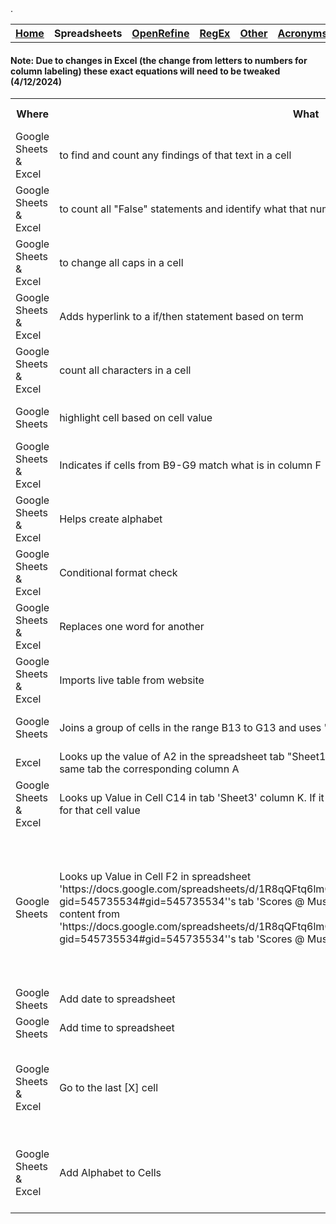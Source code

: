 <table style="width:100%">
  <tr>
    <th><a href="home.md">Home</a></th>
    <th>Spreadsheets</th>
    <th><a href="OpenRefine.md">OpenRefine</a></th>
    <th><a href="RegEx.md">RegEx</a></th>.
	<th><a href="Other.md">Other</a></th>
	<th><a href="Acronyms.md">Acronyms</a></th>
	<th><a href="Glossery.md">Glossery</a></th>
  </tr>
</table>
	<h4>Note: Due to changes in Excel (the change from letters to numbers for column labeling) these exact equations will need to be tweaked (4/12/2024)</h4>
<table>
	<tr>
		<th>Where</th>
		<th>What</th>
		<th>Equation</th>
		<th>Explanation</th>
		<th>Example</th>
		<th>Date Checked</th>
	</tr>
	<tr>
		<td>Google Sheets & Excel</td>
		<td>to find and count any findings of that text in a cell</td>
		<td>=countIf(B3, "*(Sh)Review*")</td>
		<td>Looks in B3 and counts if it finds any "(Sh)Review" in that cell</td>
		<td><a href="https://docs.google.com/spreadsheets/d/1Rmushce4Gin2e-RcT-JL_NJg54GWb5fxofzF4mGpO5Q/edit#gid=0&range=3:3"</a>Example (Row 3)</td>
		<td>November 2023</td>
	</tr>
	<tr>
		<td>Google Sheets & Excel</td>
		<td>to count all "False" statements and identify what that number indicates</td>
		<td>="Un-Suppressed : "&(countif(B4:G4, False))</td>
		<td>Create a True/False situation in Column B. This will only count 
		"False"</td>
		<td><a href="https://docs.google.com/spreadsheets/d/1Rmushce4Gin2e-RcT-JL_NJg54GWb5fxofzF4mGpO5Q/edit#gid=0&range=4:4"</a>Example (Row 4)</td>
		<td>November 2023</td>
	</tr>
	<tr>
		<td>Google Sheets & Excel</td>
		<td>to change all caps in a cell</td>
		<td>=proper(B1)</td>
		<td></td>
		<td><a href="https://docs.google.com/spreadsheets/d/1Rmushce4Gin2e-RcT-JL_NJg54GWb5fxofzF4mGpO5Q/edit#gid=0&range=5:5"</a>Example (Row 5)</td>
		<td>January 2024</td>
	</tr>
	<tr>
		<td>Google Sheets & Excel</td>
		<td>Adds hyperlink to a if/then statement based on term</td>
		<td>=if(A6="Don't know",HYPERLINK("https://www.merriam-webster.com/dictionary/don%27t%20know", "I don't know (for help)"), if(A6="Yes", "Fix in spreadsheet", if(A6="No", "Skip Columns D-E", "")))</td>
		<td></td>
		<td><a href="https://docs.google.com/spreadsheets/d/1Rmushce4Gin2e-RcT-JL_NJg54GWb5fxofzF4mGpO5Q/edit#gid=0&range=6:6"</a>Example (Row 6)</td>
		<td>February 2024</td>
	</tr>
	<tr>
		<td>Google Sheets & Excel</td>
		<td>count all characters in a cell</td>
		<td>=len(A3)</td>
		<td></td>
		<td><a href="https://docs.google.com/spreadsheets/d/1Rmushce4Gin2e-RcT-JL_NJg54GWb5fxofzF4mGpO5Q/edit#gid=0&range=7:7"</a>Example (Row 7)</td>
		<td>February 2024</td>
	</tr>
	 <tr>
		<td>Google Sheets</td>
		<td>highlight cell based on cell value</td>
		<td>=countif(F:F,F:F)>1</td>
		<td>Highlights all cells in Column F that have duplicate values in column F</td>
		<td><a href="https://docs.google.com/spreadsheets/d/1Rmushce4Gin2e-RcT-JL_NJg54GWb5fxofzF4mGpO5Q/edit#gid=1566302292&range=B:D"</a>Example (Column B-D)</td>
		<td>March 2024</td>
	</tr>
	<tr>
		<td>Google Sheets & Excel</td>
		<td>Indicates if cells from B9-G9 match what is in column F</td>
		<td>=countif(B9:G9,F:F)>1</td>
		<td>Highlights all cells in Column F that have duplicate values in column F</td>
		<td><a href="https://docs.google.com/spreadsheets/d/1Rmushce4Gin2e-RcT-JL_NJg54GWb5fxofzF4mGpO5Q/edit#gid=0&range=8:8"</a>Example (Row 8)</td>
		<td>March 2024</td>
	</tr>
	<tr>
		<td>Google Sheets & Excel</td>
		<td>Helps create alphabet</td>
		<td>=CHAR(CODE(A1) + 1)</td>
		<td>Add "A" in the first cell, then put equation in the next, and it will insert a "B". Drag to add more letters. </td>
		<td><a href="https://docs.google.com/spreadsheets/d/1Rmushce4Gin2e-RcT-JL_NJg54GWb5fxofzF4mGpO5Q/edit#gid=0&range=9:9"</a>Example (Row 9)</td>
		<td>April 2024</td>
	</tr>
	<tr>
		<td>Google Sheets & Excel</td>
		<td>Conditional format check</td>
		<td>=if(AND (B25=0, B30=0, B20=0, B15=0, B10=0), "Yes", "No")</td>
		<td>Conditional format that indicates if all indicated cells equal "1" then "Yes"</td>
		<td><a href="https://docs.google.com/spreadsheets/d/1Rmushce4Gin2e-RcT-JL_NJg54GWb5fxofzF4mGpO5Q/edit#gid=0&range=10:11"</a>Example (Rows 10-11)</td>
		<td>April 2024</td>
	</tr>
	<tr>
		<td>Google Sheets & Excel</td>
		<td>Replaces one word for another</td>
		<td>=SUBSTITUTE(A2, "at", "ate") </td>
		<td> </td>
		<td><a href="https://docs.google.com/spreadsheets/d/1Rmushce4Gin2e-RcT-JL_NJg54GWb5fxofzF4mGpO5Q/edit#gid=0&range=12:12"</a>Example (Row 12)</td>
		<td>April 2024</td>
	</tr>
	<tr>
		<td>Google Sheets & Excel</td>
		<td>Imports live table from website</td>
		<td>=importhtml("https://en.wikipedia.org/wiki/Hans_Zimmer_discography", "Table", 1)</td>
		<td>Equation imports Table 1 found on Hanz Zimmer's discography wikipedia page. </td>
		<td><a href="https://docs.google.com/spreadsheets/d/1Rmushce4Gin2e-RcT-JL_NJg54GWb5fxofzF4mGpO5Q/edit#gid=1566302292&range=F:J"</a>Example (Column F-J)</td>
		<td>April 2024</td>
	</tr>
	<tr>
		<td>Google Sheets</td>
		<td>Joins a group of cells in the range B13 to G13 and uses "-" as the joining character</td>
		<td>=JOIN("-",B13:G13)</td>
		<td>For Excel, use TEXTJOIN("-",TRUE, B13:G13). TESTJOIN also works in Sheets</td>
		<td><a href="https://docs.google.com/spreadsheets/d/1Rmushce4Gin2e-RcT-JL_NJg54GWb5fxofzF4mGpO5Q/edit#gid=0&range=13:13"</a>Example (Row 13)</td>
		<td>April 2024</td>
	</tr>
	<tr>
		<td>Excel</td>
		<td>Looks up the value of A2 in the spreadsheet tab "Sheet1 Column B then upon match, imports from the same tab the corresponding column A</td>
		<td>=XLOOKUP(A2, Sheet1!B:B, Sheet1!A:A)</td>
		<td>This works with tabs within the same spreadsheet</td>
		<td>N/A</td>
		<td>September 2024</td>
	</tr>
	<tr>
		<td>Google Sheets & Excel</td>
		<td>Looks up Value in Cell C14 in tab 'Sheet3' column K. If it is found, it will display content from column L for that cell value</td>
		<td>XLOOKUP(C14,Sheet3!K:K,Sheet3!L:L)</td>
		<td>This is for working within the same spreadsheet. </td>
		<td><a href="https://docs.google.com/spreadsheets/d/1Rmushce4Gin2e-RcT-JL_NJg54GWb5fxofzF4mGpO5Q/edit#gid=0&range=14:14"</a>Example (Row 14)</td>
		<td>September 2024</td>
	</tr>
		<tr>
		<td>Google Sheets</td>
		<td>Looks up Value in Cell F2 in spreadsheet 'https://docs.google.com/spreadsheets/d/1R8qQFtq6lmGVkXyDV3jdNX5SD_AVHBH9_FI4kTGCuiU/edit?gid=545735534#gid=545735534''s tab 
'Scores @ Music Library' column A. If it is found, it will display content from 'https://docs.google.com/spreadsheets/d/1R8qQFtq6lmGVkXyDV3jdNX5SD_AVHBH9_FI4kTGCuiU/edit?gid=545735534#gid=545735534''s tab 
'Scores @ Music Library' column AM</td>
		<td>xlookup(F2,IMPORTRANGE("https://docs.google.com/spreadsheets/d/1R8qQFtq6lmGVkXyDV3jdNX5SD_AVHBH9_FI4kTGCuiU/edit?gid=545735534#gid=545735534","Scores @ Music Library!a1:a"),IMPORTRANGE("https://docs.google.com/spreadsheets/d/1R8qQFtq6lmGVkXyDV3jdNX5SD_AVHBH9_FI4kTGCuiU/edit?gid=545735534#gid=545735534","Scores @ Music Library!m1:m"))</td>
		<td>xlookup(F2,IMPORTRANGE("[link to second spreadsheet you are working with]","[Tab name from that spreadsheet you are looking in]![Column where the value of "F" is in the second spareadsheet]"),IMPORTRANGE("[link to second spreadsheet you are working with]","[Tab name from that spreadsheet you are looking in]![Column you want to add to your first spreadsheet]"))</td>
		<td>N/A</td>
		<td>September 2024</td>
	</tr>
		<tr>
		<td>Google Sheets</td>
		<td>Add date to spreadsheet</td>
		<td>CTRL + ;</td>
		<td>N/A</td>
		<td>N/A</td>
		<td>September 2024</td>
	</tr>
	<tr>
		<td>Google Sheets</td>
		<td>Add time to spreadsheet</td>
		<td>CTRL + Shift + ;</td>
		<td>N/A</td>
		<td>N/A</td>
		<td>September 2024</td>
	</tr>
	<tr>
		<td>Google Sheets & Excel</td>
		<td>Go to the last [X] cell</td>
		<td>CTRL + Shift + [arrow]</td>
		<td>If you are clicked on an occupied cell and want to go to the bottom, this will take you to the first empty cell. If you are clicked on an empty cell and want to go to an occupied cell, this will take you to the first occupied cell.</td>
		<td>N/A</td>
		<td>April 2025</td>
	</tr>
	<tr>
		<td>Google Sheets & Excel</td>
		<td>Add Alphabet to Cells</td>
		<td>=CHAR(CODE(A1) + 1)</td>
		<td>Instead of manually adding letters to cells, this equation does it with dragging the equation down. You can star anywhere in the alphabet. Numbers, however, only to go 9.</td>
		<td><a href="https://docs.google.com/spreadsheets/d/1Rmushce4Gin2e-RcT-JL_NJg54GWb5fxofzF4mGpO5Q/edit?gid=1566302292#gid=1566302292&range=E27:F37"
		>E27-F37</a></td>
		<td>June 2025</td>
	</tr>
</table>

